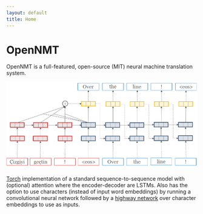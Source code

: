 ```yaml
---
layout: default
title: Home
---
```



# OpenNMT

OpenNMT is a full-featured, open-source (MIT) neural machine translation system.

<img src="simple-attn.png" />


[Torch](http://torch.ch) implementation of a standard sequence-to-sequence model with (optional)
attention where the encoder-decoder are LSTMs. Also has the option to use characters
(instead of input word embeddings) by running a convolutional neural network followed by a
[highway network](http://arxiv.org/abs/1505.00387) over character embeddings to use as inputs.


